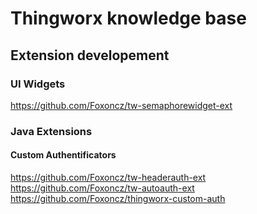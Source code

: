 # Thingworx knowledge base 

## Extension developement

### UI Widgets

https://github.com/Foxoncz/tw-semaphorewidget-ext

### Java Extensions

#### Custom Authentificators

https://github.com/Foxoncz/tw-headerauth-ext
https://github.com/Foxoncz/tw-autoauth-ext
https://github.com/Foxoncz/thingworx-custom-auth

